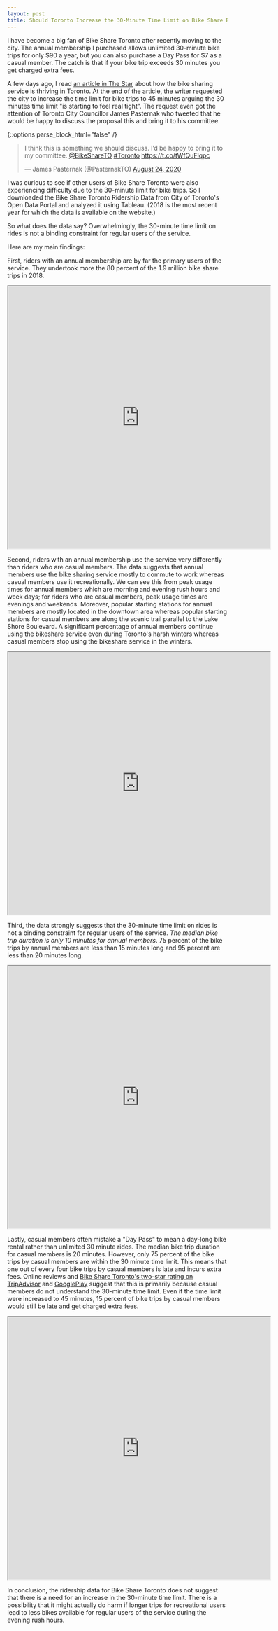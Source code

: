 ```yaml
---
layout: post
title: Should Toronto Increase the 30-Minute Time Limit on Bike Share Rides? An analysis of Bike Share Toronto 2018 Data Using Tableau
---
```


I have become a big fan of Bike Share Toronto after recently moving to the city. The annual membership I purchased allows unlimited 30-minute bike trips for only $90 a year, but you can also purchase a Day Pass for $7 as a casual member. The catch is that if your bike trip exceeds 30 minutes you get charged extra fees. 

A few days ago, I read [an article in The Star](https://www.thestar.com/opinion/contributors/2020/08/24/bike-share-toronto-is-finally-thriving-and-those-electric-bikes-are-awesome-too.html) about how the bike sharing service is thriving in Toronto. At the end of the article, the writer requested the city to increase the time limit for bike trips to 45 minutes arguing the 30 minutes time limit "is starting to feel real tight". The request even got the attention of Toronto City Councillor James Pasternak who tweeted that he would be happy to discuss the proposal this and bring it to his committee.


{::options parse_block_html="false" /}

<div class="center">

<blockquote class="twitter-tweet"><p lang="en" dir="ltr">I think this is something we should discuss. I’d be happy to bring it to my committee. <a href="https://twitter.com/BikeShareTO?ref_src=twsrc%5Etfw">@BikeShareTO</a> <a href="https://twitter.com/hashtag/Toronto?src=hash&amp;ref_src=twsrc%5Etfw">#Toronto</a> <a href="https://t.co/tWfQuFlqpc">https://t.co/tWfQuFlqpc</a></p>&mdash; James Pasternak (@PasternakTO) <a href="https://twitter.com/PasternakTO/status/1297993765186134016?ref_src=twsrc%5Etfw">August 24, 2020</a></blockquote> 
<script async src="https://platform.twitter.com/widgets.js" charset="utf-8"></script> 

</div>


I was curious to see if other users of Bike Share Toronto were also experiencing difficulty due to the 30-minute limit for bike trips. So I downloaded the Bike Share Toronto Ridership Data from City of Toronto's Open Data Portal and analyzed it using Tableau. (2018 is the most recent year for which the data is available on the website.)

So what does the data say? Overwhelmingly, the 30-minute time limit on rides is not a binding constraint for regular users of the service.

Here are my main findings:

First, riders with an annual membership are by far the primary users of the service. They undertook more the 80 percent of the 1.9 million bike share trips in 2018.

<iframe src="
https://public.tableau.com/shared/CY2NB8GMJ?:showVizHome=no&:embed=true"
width="600" height="600"></iframe>

Second, riders with an annual membership use the service very differently than riders who are casual members. The data suggests that annual members use the bike sharing service mostly to commute to work whereas casual members use it recreationally. We can see this from peak usage times for annual members which are morning and evening rush hours and week days; for riders who are casual members, peak usage times are evenings and weekends. Moreover, popular starting stations for annual members are mostly located in the downtown area whereas popular starting stations for casual members are along the scenic trail parallel to the Lake Shore Boulevard. A significant percentage of annual members continue using the bikeshare service even during Toronto's harsh winters whereas casual members stop using the bikeshare service in the winters.

<iframe src="
https://public.tableau.com/views/BikeShareTorontoPeakUsagesTimes/RidershipbyHoursandMonths?:showVizHome=no&:embed=true"
width="600" height="600"></iframe>

Third, the data strongly suggests that the 30-minute time limit on rides is not a binding constraint for regular users of the service. *The median bike trip duration is only 10 minutes for annual members*. 75 percent of the bike trips by annual members are less than 15 minutes long and 95 percent are less than 20 minutes long. 

<iframe src="
https://public.tableau.com/views/BikeShareTorontoDistributionofTripDurationsforAnnualMembers/DistributionTripDurationsAnnual?:showVizHome=no&:embed=true"
width="600" height="600"></iframe>

Lastly, casual members often mistake a "Day Pass" to mean a day-long bike rental rather than unlimited 30 minute rides. The median bike trip duration for casual members is 20 minutes. However, only 75 percent of the bike trips by casual members are within the 30 minute time limit. This means that one out of every four bike trips by casual members is late and incurs extra fees. Online reviews and [Bike Share Toronto's two-star rating on TripAdvisor](https://www.tripadvisor.ca/Attraction_Review-g155019-d7071915-Reviews-Bike_Share_Toronto-Toronto_Ontario.html) and [GooglePlay](https://play.google.com/store/apps/details?id=com.altairapps.bikesharetoronto&hl=en) suggest that this is primarily because casual members do not understand the 30-minute time limit. Even if the time limit were increased to 45 minutes, 15 percent of bike trips by casual members would still be late and get charged extra fees.

<iframe src="
https://public.tableau.com/views/BikeShareTorontoDistributionofTripDurationsforCasualMembers/DistributionofTripDurationsCasual?:showVizHome=no&:embed=true"
width="600" height="600"></iframe>

In conclusion, the ridership data for Bike Share Toronto does not suggest that there is a need for an increase in the 30-minute time limit. There is a possibility that it might actually do harm if longer trips for recreational users lead to less bikes available for regular users of the service during the evening rush hours.










